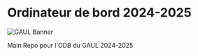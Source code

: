 # Ordinateur de bord 2024-2025

![GAUL Banner](Documentation/logo-full.webp)

Main Repo pour l'ODB du GAUL 2024-2025